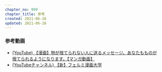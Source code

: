 ```yaml
---
chapter_no: 999
chapter_title: 参考
created: 2021-06-26
updated: 2021-06-26
---
```

### 参考動画
- [(YouTube) 【漫画】物が捨てられない人に送るメッセージ。あなたもものが捨てられるようになります。【マンガ動画】](https://www.youtube.com/watch?v=BcLEL_pNhvg)
- [(YouTubeチャンネル) 【新】フェルミ漫画大学](https://www.youtube.com/channel/UC9V4eJBNx_hOieGG51NZ6nA)

